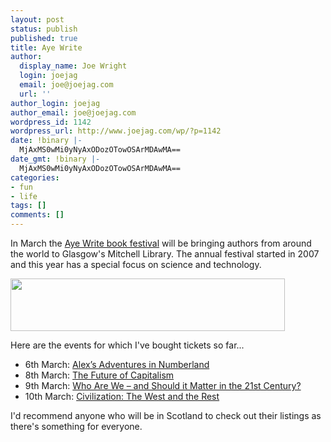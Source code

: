 ```yaml
---
layout: post
status: publish
published: true
title: Aye Write
author:
  display_name: Joe Wright
  login: joejag
  email: joe@joejag.com
  url: ''
author_login: joejag
author_email: joe@joejag.com
wordpress_id: 1142
wordpress_url: http://www.joejag.com/wp/?p=1142
date: !binary |-
  MjAxMS0wMi0yNyAxODozOTowOSArMDAwMA==
date_gmt: !binary |-
  MjAxMS0wMi0yNyAxODozOTowOSArMDAwMA==
categories:
- fun
- life
tags: []
comments: []
---
```

<p>In March the <a href="http://www.ayewrite.com/Pages/default.aspx">Aye Write book festival</a> will be bringing authors from around the world to Glasgow's Mitchell Library.  The annual festival started in 2007 and this year has a special focus on science and technology.</p>
<p><a href="http://www.ayewrite.com/Pages/default.aspx"><img src="http://localhost/wordpress/wp-content/uploads/2011/02/aye-write-logo.gif" alt="" title="aye-write-logo" width="439" height="84" class="aligncenter size-full wp-image-1161" /></a></p>
<p>Here are the events for which I've bought tickets so far...</p>
<ul>
<li>6th March: <a href="http://www.ayewrite.com/programme/events/Pages/alexbellos.aspx">Alex&rsquo;s Adventures in Numberland</a>
<li>8th March: <a href="http://www.ayewrite.com/programme/events/Pages/futureofcapitalismevent.aspx">The Future of Capitalism</a>
<li>9th March: <a href="http://www.ayewrite.com/programme/events/Pages/garyyoungeevent.aspx">Who Are We &ndash; and Should it Matter in the 21st Century?</a>
<li>10th March: <a href="http://www.ayewrite.com/programme/events/Pages/niallfergusonevent.aspx">Civilization: The West and the Rest</a><br />
</ul></p>
<p>I'd recommend anyone who will be in Scotland to check out their listings as there's something for everyone.</p>
